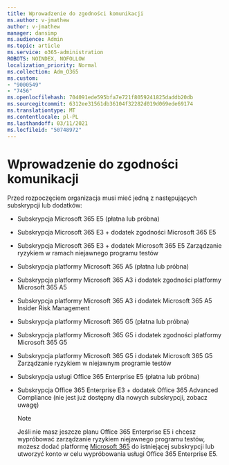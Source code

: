 ```yaml
---
title: Wprowadzenie do zgodności komunikacji
ms.author: v-jmathew
author: v-jmathew
manager: dansimp
ms.audience: Admin
ms.topic: article
ms.service: o365-administration
ROBOTS: NOINDEX, NOFOLLOW
localization_priority: Normal
ms.collection: Adm_O365
ms.custom:
- "9000549"
- "7456"
ms.openlocfilehash: 704091ede595bfa7e721f8059241825daddb20db
ms.sourcegitcommit: 6312ee31561db36104f32282d019d069ede69174
ms.translationtype: MT
ms.contentlocale: pl-PL
ms.lasthandoff: 03/11/2021
ms.locfileid: "50748972"
---
```

# <a name="get-started-with-communication-compliance"></a>Wprowadzenie do zgodności komunikacji

Przed rozpoczęciem organizacja musi mieć jedną z następujących subskrypcji lub dodatków:

* Subskrypcja Microsoft 365 E5 (płatna lub próbna)
* Subskrypcja Microsoft 365 E3 + dodatek zgodności Microsoft 365 E5
* Subskrypcja Microsoft 365 E3 + dodatek Microsoft 365 E5 Zarządzanie ryzykiem w ramach niejawnego programu testów
* Subskrypcja platformy Microsoft 365 A5 (płatna lub próbna)
* Subskrypcja platformy Microsoft 365 A3 i dodatek zgodności platformy Microsoft 365 A5
* Subskrypcja platformy Microsoft 365 A3 i dodatek Microsoft 365 A5 Insider Risk Management
* Subskrypcja platformy Microsoft 365 G5 (płatna lub próbna)
* Subskrypcja platformy Microsoft 365 G5 i dodatek zgodności platformy Microsoft 365 G5
* Subskrypcja platformy Microsoft 365 G5 i dodatek Microsoft 365 G5 Zarządzanie ryzykiem w niejawnym programie testów
* Subskrypcja usługi Office 365 Enterprise E5 (płatna lub próbna)
* Subskrypcja Office 365 Enterprise E3 + dodatek Office 365 Advanced Compliance (nie jest już dostępny dla nowych subskrypcji, zobacz uwagę)

    > [!NOTE]
    > Jeśli nie masz jeszcze planu Office 365 Enterprise E5 i chcesz wypróbować zarządzanie ryzykiem niejawnego programu testów, możesz dodać platformę [Microsoft 365](https://go.microsoft.com/fwlink/?linkid=2130508) do istniejącej subskrypcji lub utworzyć konto w celu wypróbowania usługi Office 365 Enterprise E5.
